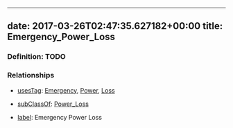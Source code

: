 
---
date: 2017-03-26T02:47:35.627182+00:00
title: Emergency_Power_Loss
---
### Definition: TODO

### Relationships

* [usesTag](https://brickschema.org/schema/1.0/BrickFrame#usesTag): [Emergency](https://brickschema.org/schema/1.0/BrickTag#Emergency), [Power](https://brickschema.org/schema/1.0/BrickTag#Power), [Loss](https://brickschema.org/schema/1.0/BrickTag#Loss)

* [subClassOf](http://www.w3.org/2000/01/rdf-schema#subClassOf): [Power_Loss](https://brickschema.org/schema/1.0/Brick#Power_Loss)

* [label](http://www.w3.org/2000/01/rdf-schema#label): Emergency Power Loss
